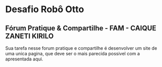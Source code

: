 # Desafio Robô Otto
## Fórum Pratique &amp; Compartilhe - FAM - CAIQUE ZANETI KIRILO<br> 
Sua tarefa nesse forum pratique e compartilhe é desenvolver um site de uma unica pagina, que deve ser o mais parecida possivel com a apresentada aqui.
